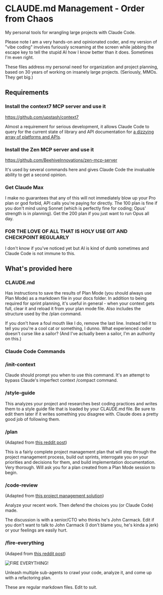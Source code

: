 # CLAUDE.md Management - Order from Chaos

My personal tools for wrangling large projects with Claude Code. 

Please note I am a very hands-on and opinionated coder, and my version of "vibe coding" involves furiously screaming at the screen while jabbing the escape key to tell the stupid AI how I know better than it does. Sometimes I'm even right.

These files address my personal need for organization and project planning, based on 30 years of working on insanely large projects. (Seriously, MMOs. They get big.)

## Requirements

### Install the context7 MCP server and use it

https://github.com/upstash/context7

Almost a requirement for serious development, it allows Claude Code to query for the current state of library and API documentation for [a dizzying array of platforms and APIs](https://context7.com).

### Install the Zen MCP server and use it

https://github.com/BeehiveInnovations/zen-mcp-server

It's used by several commands here and gives Claude Code the invaluable ability to get a second opinion.

### Get Claude Max

I make no guarantees that any of this will not immediately blow up your Pro plan or god forbid, API calls you're paying for directly. The 100 plan is fine if you don't mind using Sonnet (which is perfectly fine for coding; Opus' strength is in planning).  Get the 200 plan if you just want to run Opus all day. 

### FOR THE LOVE OF ALL THAT IS HOLY USE GIT AND CHECKPOINT REGULARLY

I don't know if you've noticed yet but AI is kind of dumb sometimes and Claude Code is not immune to this.

## What's provided here

### CLAUDE.md

Has instructions to save the results of Plan Mode (you should always use Plan Mode) as a markdown file in your docs folder. In addition to being required for sprint planning, it's useful in general - when your context gets full, clear it and reload it from your plan mode file. Also includes the structure used by the /plan command.

If you don't have a foul mouth like I do, remove the last line. Instead tell it to tell you you're a cool cat or something, I dunno. What experienced coder doesn't curse like a sailor? (And I've actually been a sailor, I'm an authority on this.)

### Claude Code Commands

### /init-context

Claude should prompt you when to use this command. It's an attempt to bypass Claude's imperfect context /compact command.

### /style-guide

This analyzes your project and researches best coding practices and writes them to a style guide file that is loaded by your CLAUDE.md file. Be sure to edit them later if it writes something you disagree with. Claude does a pretty good job of following them.

### /plan

(Adapted from [this reddit post](https://www.reddit.com/r/ClaudeAI/comments/1ljv2kz/tips_for_developing_large_projects_with_claude/))

This is a fairly complete project management plan that will step through the project management process, build out sprints, interrogate you on your priorities and decisions for them, and build implementation documentation. Very thorough. Will ask you for a plan created from a Plan Mode session to begin.

### /code-review

(Adapted from [this project management solution](https://github.com/Helmi/claude-simone))

Analyze your recent work. Then defend the choices you (or Claude Code) made. 

The discussion is with a senior/CTO who thinks he's John Carmack. Edit if you don't want to talk to John Carmack (I don't blame you, he's kinda a jerk) or your feelings are easily hurt.

### /fire-everything

(Adaped from [this reddit post](https://www.reddit.com/r/ClaudeAI/comments/1loxr2t/one_of_my_most_powerful_prompts_for_fixing/))

![FIRE EVERYTHING!](https://i.imgflip.com/qgd83.jpg)

Unleash multiple sub-agents to crawl your code, analyze it, and come up with a refactoring plan.

These are regular markdown files. Edit to suit.
